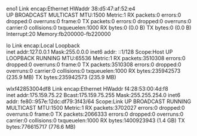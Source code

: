 eno1      Link encap:Ethernet  HWaddr 38:d5:47:af:52:e4  
          UP BROADCAST MULTICAST  MTU:1500  Metric:1
          RX packets:0 errors:0 dropped:0 overruns:0 frame:0
          TX packets:0 errors:0 dropped:0 overruns:0 carrier:0
          collisions:0 txqueuelen:1000 
          RX bytes:0 (0.0 B)  TX bytes:0 (0.0 B)
          Interrupt:20 Memory:fb200000-fb220000 

lo        Link encap:Local Loopback  
          inet addr:127.0.0.1  Mask:255.0.0.0
          inet6 addr: ::1/128 Scope:Host
          UP LOOPBACK RUNNING  MTU:65536  Metric:1
          RX packets:3510308 errors:0 dropped:0 overruns:0 frame:0
          TX packets:3510308 errors:0 dropped:0 overruns:0 carrier:0
          collisions:0 txqueuelen:1000 
          RX bytes:235942573 (235.9 MB)  TX bytes:235942573 (235.9 MB)

wlxf42853004df8 Link encap:Ethernet  HWaddr f4:28:53:00:4d:f8  
          inet addr:175.159.75.22  Bcast:175.159.75.255  Mask:255.255.254.0
          inet6 addr: fe80::957e:12dc:df79:3f43/64 Scope:Link
          UP BROADCAST RUNNING MULTICAST  MTU:1500  Metric:1
          RX packets:3702027 errors:0 dropped:0 overruns:0 frame:0
          TX packets:2066333 errors:0 dropped:0 overruns:0 carrier:0
          collisions:0 txqueuelen:1000 
          RX bytes:1400923943 (1.4 GB)  TX bytes:776615717 (776.6 MB)

